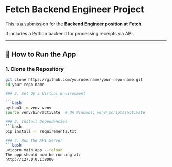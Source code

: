 # Fetch Backend Engineer Project

This is a submission for the **Backend Engineer position at Fetch**.

It includes a Python backend for processing receipts via API.

---

## 🚀 How to Run the App

### 1. Clone the Repository

```bash
git clone https://github.com/yourusername/your-repo-name.git
cd your-repo-name

### 2. Set Up a Virtual Environment

```bash
python3 -m venv venv
source venv/bin/activate  # On Windows: venv\Scripts\activate

### 3. Install Dependencies
```bash
pip install -r requirements.txt

### 4. Run the API Server
```bash
uvicorn main:app --reload
The app should now be running at:
http://127.0.0.1:8000

